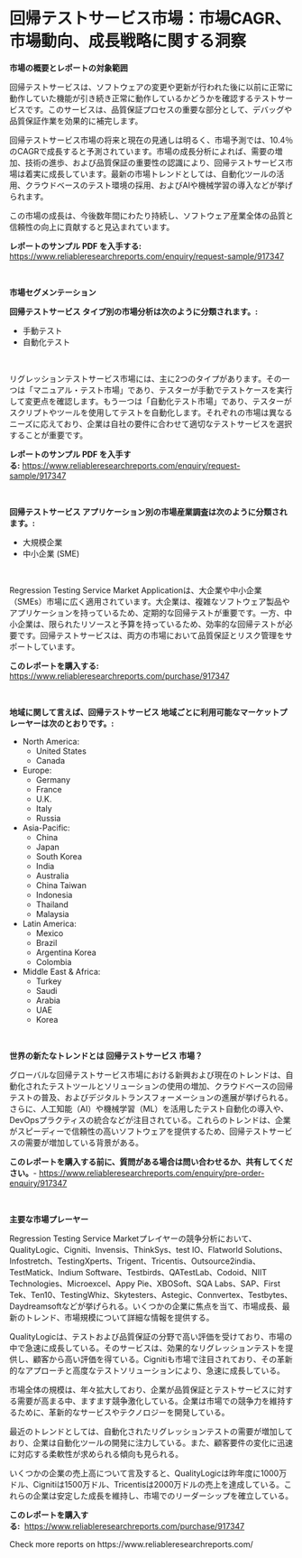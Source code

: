 <p><h1>回帰テストサービス市場：市場CAGR、市場動向、成長戦略に関する洞察</h1></p><p><strong>市場の概要とレポートの対象範囲</strong></p>
<p><p>回帰テストサービスは、ソフトウェアの変更や更新が行われた後に以前に正常に動作していた機能が引き続き正常に動作しているかどうかを確認するテストサービスです。このサービスは、品質保証プロセスの重要な部分として、デバッグや品質保証作業を効果的に補完します。</p><p>回帰テストサービス市場の将来と現在の見通しは明るく、市場予測では、10.4％のCAGRで成長すると予測されています。市場の成長分析によれば、需要の増加、技術の進歩、および品質保証の重要性の認識により、回帰テストサービス市場は着実に成長しています。最新の市場トレンドとしては、自動化ツールの活用、クラウドベースのテスト環境の採用、およびAIや機械学習の導入などが挙げられます。</p><p>この市場の成長は、今後数年間にわたり持続し、ソフトウェア産業全体の品質と信頼性の向上に貢献すると見込まれています。</p></p>
<p><strong>レポートのサンプル PDF を入手する:</strong> <a href="https://www.reliableresearchreports.com/enquiry/request-sample/917347">https://www.reliableresearchreports.com/enquiry/request-sample/917347</a></p>
<p>&nbsp;</p>
<p><strong>市場セグメンテーション</strong></p>
<p><strong>回帰テストサービス タイプ別の市場分析は次のように分類されます。:</strong></p>
<p><ul><li>手動テスト</li><li>自動化テスト</li></ul></p>
<p>&nbsp;</p>
<p><p>リグレッションテストサービス市場には、主に2つのタイプがあります。その一つは「マニュアル・テスト市場」であり、テスターが手動でテストケースを実行して変更点を確認します。もう一つは「自動化テスト市場」であり、テスターがスクリプトやツールを使用してテストを自動化します。それぞれの市場は異なるニーズに応えており、企業は自社の要件に合わせて適切なテストサービスを選択することが重要です。</p></p>
<p><strong>レポートのサンプル PDF を入手する:</strong>&nbsp;<a href="https://www.reliableresearchreports.com/enquiry/request-sample/917347">https://www.reliableresearchreports.com/enquiry/request-sample/917347</a></p>
<p>&nbsp;</p>
<p><strong> 回帰テストサービス アプリケーション別の市場産業調査は次のように分類されます。:</strong></p>
<p><ul><li>大規模企業</li><li>中小企業 (SME)</li></ul></p>
<p>&nbsp;</p>
<p><p>Regression Testing Service Market Applicationは、大企業や中小企業（SMEs）市場に広く適用されています。大企業は、複雑なソフトウェア製品やアプリケーションを持っているため、定期的な回帰テストが重要です。一方、中小企業は、限られたリソースと予算を持っているため、効率的な回帰テストが必要です。回帰テストサービスは、両方の市場において品質保証とリスク管理をサポートしています。</p></p>
<p><strong>このレポートを購入する:</strong>&nbsp; <a href="https://www.reliableresearchreports.com/purchase/917347">https://www.reliableresearchreports.com/purchase/917347</a></p>
<p>&nbsp;</p>
<p><strong>地域に関して言えば、回帰テストサービス 地域ごとに利用可能なマーケットプレーヤーは次のとおりです。:</strong></p>
<p><ul>
    <li>
        North America:
        <ul>
            <li>United States</li>
            <li>Canada</li>
        </ul>
    </li>
    <li>
        Europe:
        <ul>
            <li>Germany</li>
            <li>France</li>
            <li>U.K.</li>
            <li>Italy</li>
            <li>Russia</li>
        </ul>
    </li>
    <li>
        Asia-Pacific:
        <ul>
            <li>China</li>
            <li>Japan</li>
            <li>South Korea</li>
            <li>India</li>
            <li>Australia</li>
            <li>China Taiwan</li>
            <li>Indonesia</li>
            <li>Thailand</li>
            <li>Malaysia</li>
        </ul>
    </li>
    <li>
        Latin America:
        <ul>
            <li>Mexico</li>
            <li>Brazil</li>
            <li>Argentina Korea</li>
            <li>Colombia</li>
        </ul>
    </li>
    <li>
        Middle East & Africa:
        <ul>
            <li>Turkey</li>
            <li>Saudi</li>
            <li>Arabia</li>
            <li>UAE</li>
            <li>Korea</li>
        </ul>
    </li>
    </ul></p>
<p>&nbsp;</p>
<p><strong>世界の新たなトレンドとは 回帰テストサービス 市場？</strong></p>
<p><p>グローバルな回帰テストサービス市場における新興および現在のトレンドは、自動化されたテストツールとソリューションの使用の増加、クラウドベースの回帰テストの普及、およびデジタルトランスフォーメーションの進展が挙げられる。さらに、人工知能（AI）や機械学習（ML）を活用したテスト自動化の導入や、DevOpsプラクティスの統合などが注目されている。これらのトレンドは、企業がスピーディーで信頼性の高いソフトウェアを提供するため、回帰テストサービスの需要が増加している背景がある。</p></p>
<p><strong>このレポートを購入する前に、質問がある場合は問い合わせるか、共有してください。</strong>- <a href="https://www.reliableresearchreports.com/enquiry/pre-order-enquiry/917347">https://www.reliableresearchreports.com/enquiry/pre-order-enquiry/917347</a></p>
<p>&nbsp;</p>
<p><strong>主要な市場プレーヤー</strong></p>
<p><p>Regression Testing Service Marketプレイヤーの競争分析において、QualityLogic、Cigniti、Invensis、ThinkSys、test IO、Flatworld Solutions、Infostretch、TestingXperts、Trigent、Tricentis、Outsource2india、TestMatick、Indium Software、Testbirds、QATestLab、Codoid、NIIT Technologies、Microexcel、Appy Pie、XBOSoft、SQA Labs、SAP、First Tek、Ten10、TestingWhiz、Skytesters、Astegic、Connvertex、Testbytes、Daydreamsoftなどが挙げられる。いくつかの企業に焦点を当て、市場成長、最新のトレンド、市場規模について詳細な情報を提供する。</p><p>QualityLogicは、テストおよび品質保証の分野で高い評価を受けており、市場の中で急速に成長している。そのサービスは、効果的なリグレッションテストを提供し、顧客から高い評価を得ている。Cignitiも市場で注目されており、その革新的なアプローチと高度なテストソリューションにより、急速に成長している。</p><p>市場全体の規模は、年々拡大しており、企業が品質保証とテストサービスに対する需要が高まる中、ますます競争激化している。企業は市場での競争力を維持するために、革新的なサービスやテクノロジーを開発している。</p><p>最近のトレンドとしては、自動化されたリグレッションテストの需要が増加しており、企業は自動化ツールの開発に注力している。また、顧客要件の変化に迅速に対応する柔軟性が求められる傾向も見られる。</p><p>いくつかの企業の売上高について言及すると、QualityLogicは昨年度に1000万ドル、Cignitiは1500万ドル、Tricentisは2000万ドルの売上を達成している。これらの企業は安定した成長を維持し、市場でのリーダーシップを確立している。</p></p>
<p><strong>このレポートを購入する:</strong>&nbsp;&nbsp;<a href="https://www.reliableresearchreports.com/purchase/917347">https://www.reliableresearchreports.com/purchase/917347</a></p>
<p>Check more reports on https://www.reliableresearchreports.com/</p>